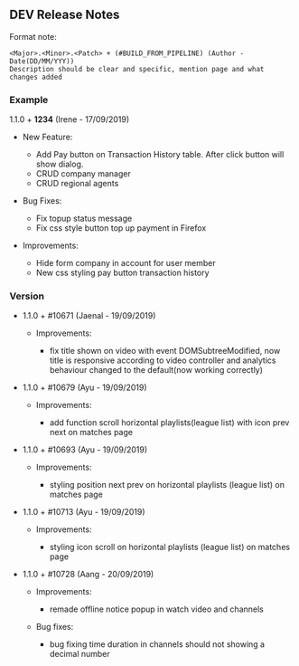 ## DEV Release Notes

Format note:

```
<Major>.<Minor>.<Patch> + (#BUILD_FROM_PIPELINE) (Author - Date(DD/MM/YYY))
Description should be clear and specific, mention page and what changes added
```

### Example

1.1.0 + **1234** (Irene - 17/09/2019)

* New Feature:

  * Add Pay button on Transaction History table. After click button will show dialog.
  * CRUD company manager
  * CRUD regional agents

* Bug Fixes:

  * Fix topup status message
  * Fix css style button top up payment in Firefox

* Improvements:
  * Hide form company in account for user member
  * New css styling pay button transaction history

### Version

* 1.1.0 + #10671 (Jaenal - 19/09/2019)

  * Improvements:

    * fix title shown on video with event DOMSubtreeModified, now title is responsive according to video controller and analytics behaviour changed to the default(now working correctly)

* 1.1.0 + #10679 (Ayu - 19/09/2019)

  * Improvements:

    * add function scroll horizontal playlists(league list) with icon prev next on matches page

* 1.1.0 + #10693 (Ayu - 19/09/2019)

  * Improvements:

    * styling position next prev on horizontal playlists (league list) on matches page

* 1.1.0 + #10713 (Ayu - 19/09/2019)

  * Improvements:

    * styling icon scroll on horizontal playlists (league list) on matches page
    
* 1.1.0 + #10728 (Aang - 20/09/2019)
  * Improvements:

    * remade offline notice popup in watch video and channels
    
  * Bug fixes:

    * bug fixing time duration in channels should not showing a decimal number